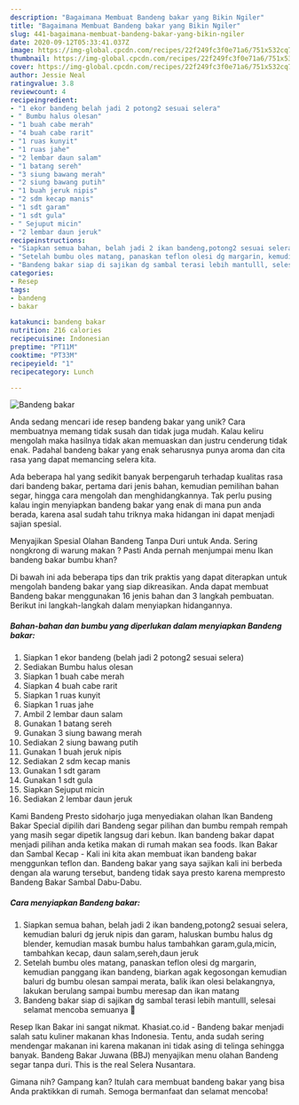 ```yaml
---
description: "Bagaimana Membuat Bandeng bakar yang Bikin Ngiler"
title: "Bagaimana Membuat Bandeng bakar yang Bikin Ngiler"
slug: 441-bagaimana-membuat-bandeng-bakar-yang-bikin-ngiler
date: 2020-09-12T05:33:41.037Z
image: https://img-global.cpcdn.com/recipes/22f249fc3f0e71a6/751x532cq70/bandeng-bakar-foto-resep-utama.jpg
thumbnail: https://img-global.cpcdn.com/recipes/22f249fc3f0e71a6/751x532cq70/bandeng-bakar-foto-resep-utama.jpg
cover: https://img-global.cpcdn.com/recipes/22f249fc3f0e71a6/751x532cq70/bandeng-bakar-foto-resep-utama.jpg
author: Jessie Neal
ratingvalue: 3.8
reviewcount: 4
recipeingredient:
- "1 ekor bandeng belah jadi 2 potong2 sesuai selera"
- " Bumbu halus olesan"
- "1 buah cabe merah"
- "4 buah cabe rarit"
- "1 ruas kunyit"
- "1 ruas jahe"
- "2 lembar daun salam"
- "1 batang sereh"
- "3 siung bawang merah"
- "2 siung bawang putih"
- "1 buah jeruk nipis"
- "2 sdm kecap manis"
- "1 sdt garam"
- "1 sdt gula"
- " Sejuput micin"
- "2 lembar daun jeruk"
recipeinstructions:
- "Siapkan semua bahan, belah jadi 2 ikan bandeng,potong2 sesuai selera, kemudian baluri dg jeruk nipis dan garam, haluskan bumbu halus dg blender, kemudian masak bumbu halus tambahkan garam,gula,micin, tambahkan kecap, daun salam,sereh,daun jeruk"
- "Setelah bumbu oles matang, panaskan teflon olesi dg margarin, kemudian panggang ikan bandeng, biarkan agak kegosongan kemudian baluri dg bumbu olesan sampai merata, balik ikan olesi belakangnya, lakukan berulang sampai bumbu meresap dan ikan matang"
- "Bandeng bakar siap di sajikan dg sambal terasi lebih mantulll, selesai selamat mencoba semuanya 💛"
categories:
- Resep
tags:
- bandeng
- bakar

katakunci: bandeng bakar 
nutrition: 216 calories
recipecuisine: Indonesian
preptime: "PT11M"
cooktime: "PT33M"
recipeyield: "1"
recipecategory: Lunch

---
```



![Bandeng bakar](https://img-global.cpcdn.com/recipes/22f249fc3f0e71a6/751x532cq70/bandeng-bakar-foto-resep-utama.jpg)

Anda sedang mencari ide resep bandeng bakar yang unik? Cara membuatnya memang tidak susah dan tidak juga mudah. Kalau keliru mengolah maka hasilnya tidak akan memuaskan dan justru cenderung tidak enak. Padahal bandeng bakar yang enak seharusnya punya aroma dan cita rasa yang dapat memancing selera kita.

Ada beberapa hal yang sedikit banyak berpengaruh terhadap kualitas rasa dari bandeng bakar, pertama dari jenis bahan, kemudian pemilihan bahan segar, hingga cara mengolah dan menghidangkannya. Tak perlu pusing kalau ingin menyiapkan bandeng bakar yang enak di mana pun anda berada, karena asal sudah tahu triknya maka hidangan ini dapat menjadi sajian spesial.

Menyajikan Spesial Olahan Bandeng Tanpa Duri untuk Anda. Sering nongkrong di warung makan ? Pasti Anda pernah menjumpai menu Ikan bandeng bakar bumbu khan?


Di bawah ini ada beberapa tips dan trik praktis yang dapat diterapkan untuk mengolah bandeng bakar yang siap dikreasikan. Anda dapat membuat Bandeng bakar menggunakan 16 jenis bahan dan 3 langkah pembuatan. Berikut ini langkah-langkah dalam menyiapkan hidangannya.

<!--inarticleads1-->

##### Bahan-bahan dan bumbu yang diperlukan dalam menyiapkan Bandeng bakar:

1. Siapkan 1 ekor bandeng (belah jadi 2 potong2 sesuai selera)
1. Sediakan  Bumbu halus olesan
1. Siapkan 1 buah cabe merah
1. Siapkan 4 buah cabe rarit
1. Siapkan 1 ruas kunyit
1. Siapkan 1 ruas jahe
1. Ambil 2 lembar daun salam
1. Gunakan 1 batang sereh
1. Gunakan 3 siung bawang merah
1. Sediakan 2 siung bawang putih
1. Gunakan 1 buah jeruk nipis
1. Sediakan 2 sdm kecap manis
1. Gunakan 1 sdt garam
1. Gunakan 1 sdt gula
1. Siapkan  Sejuput micin
1. Sediakan 2 lembar daun jeruk


Kami Bandeng Presto sidoharjo juga menyediakan olahan Ikan Bandeng Bakar Special dipilih dari Bandeng segar pilihan dan bumbu rempah rempah yang masih segar dipetik langsug dari kebun. Ikan bandeng bakar dapat menjadi pilihan anda ketika makan di rumah makan sea foods. Ikan Bakar dan Sambal Kecap - Kali ini kita akan membuat ikan bandeng bakar menggunkan teflon dan. Bandeng bakar yang saya sajikan kali ini berbeda dengan ala warung tersebut, bandeng tidak saya presto karena mempresto Bandeng Bakar Sambal Dabu-Dabu. 

<!--inarticleads2-->

##### Cara menyiapkan Bandeng bakar:

1. Siapkan semua bahan, belah jadi 2 ikan bandeng,potong2 sesuai selera, kemudian baluri dg jeruk nipis dan garam, haluskan bumbu halus dg blender, kemudian masak bumbu halus tambahkan garam,gula,micin, tambahkan kecap, daun salam,sereh,daun jeruk
1. Setelah bumbu oles matang, panaskan teflon olesi dg margarin, kemudian panggang ikan bandeng, biarkan agak kegosongan kemudian baluri dg bumbu olesan sampai merata, balik ikan olesi belakangnya, lakukan berulang sampai bumbu meresap dan ikan matang
1. Bandeng bakar siap di sajikan dg sambal terasi lebih mantulll, selesai selamat mencoba semuanya 💛


Resep Ikan Bakar ini sangat nikmat. Khasiat.co.id - Bandeng bakar menjadi salah satu kuliner makanan khas Indonesia. Tentu, anda sudah sering mendengar makanan ini karena makanan ini tidak asing di telinga sehingga banyak. Bandeng Bakar Juwana (BBJ) menyajikan menu olahan Bandeng segar tanpa duri. This is the real Selera Nusantara. 

Gimana nih? Gampang kan? Itulah cara membuat bandeng bakar yang bisa Anda praktikkan di rumah. Semoga bermanfaat dan selamat mencoba!
